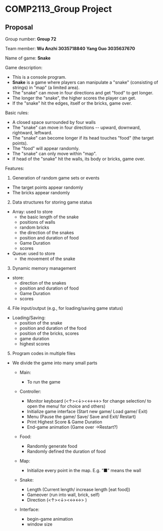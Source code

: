 # COMP2113_Group Project
## **Proposal**

Group number: **Group 72**
 
Team member: 
**Wu Anzhi 3035718840**
**Yang Guo 3035637670**

Name of game: **Snake**
 
Game description:
* This is a console program.
* **Snake** is a game where players can manipulate a "snake" (consisting of strings) in "map" (a limited area). 
* The "snake" can move in four directions and get "food" to get longer. 
* The longer the "snake", the higher scores the player can get. 
* If the "snake" hit the edges, itself or the bricks, game over.
 
Basic rules:
* A closed space surrounded by four walls
* The "snake" can move in four directions -- upward, downward, rightward, leftward.
* The "snake" can become longer if its head touches "food" (the target points).
* The "food" will appear randomly.
* The "snake" can only move within "map".
* If head of the "snake" hit the walls, its body or bricks, game over.
 
Features:
1. Generation of random game sets or events
* The target points appear randomly
* The bricks appear randomly

2. Data structures for storing game status
* Array: used to store 
  - the basic length of the snake
  - positions of walls
  - random bricks
  - the direction of the snakes
  - position and duration of food
  - Game Duration
  - scores
* Queue: used to store 
  - the movement of the snake
 
3. Dynamic memory management
* store: 
  - direction of the snakes
  - position and duration of food
  - Game Duration
  - scores

4. File input/output (e.g., for loading/saving game status)
* Loading/Saving: 
  - position of the snake
  - position and duration of the food
  - position of the bricks, scores
  - game duration
  - highest scores
 
5. Program codes in multiple files
* We divide the game into many small parts

  - Main: 
    * To run the game
 
  - Controller: 
    * Monitor keyboard (<↑><↓><←><→> for change selection/ <ESC> to open the menu/ <Enter> for choice and others)
    * Initialize game interface (Start new game/ Load game/ Exit)
    * Menu (Pause the game/ Save/ Save and Exit/ Restart)
    * Print Highest Score & Game Duration
    * End-game animation (Game over →Restart?)
 
   - Food: 
     * Randomly generate food
     * Randomly defined the duration of food
 
   - Map: 
     * Initialize every point in the map. E.g. “■” means the wall
 
   - Snake: 
     * Length (Current length/ increase length [eat food])
     * Gameover (run into wall, brick, self)
     * Direction (<↑><↓><←><→> )
 
   - Interface: 
     * begin-game animation
     * window size
